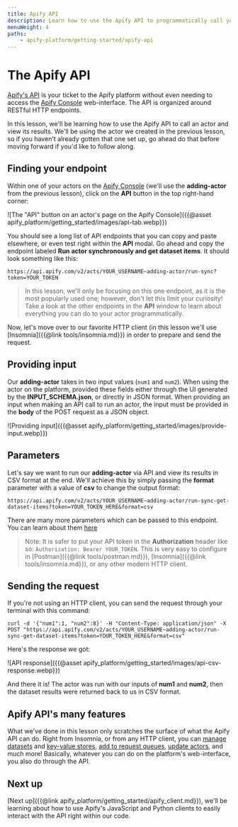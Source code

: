 ```yaml
---
title: Apify API
description: Learn how to use the Apify API to programmatically call your actors, retrieve data stored on the platform, view actor logs, and more!
menuWeight: 4
paths:
    - apify-platform/getting-started/apify-api
---
```


# [](#the-apify-api) The Apify API

[Apify's API](https://docs.apify.com/api/v2#/reference) is your ticket to the Apify platform without even needing to access the [Apify Console](https://console.apify.com?asrc=developers_portal) web-interface. The API is organized around RESTful HTTP endpoints.

In this lesson, we'll be learning how to use the Apify API to call an actor and view its results. We'll be using the actor we created in the previous lesson, so if you haven't already gotten that one set up, go ahead do that before moving forward if you'd like to follow along.

## [](#finding-your-endpoint) Finding your endpoint

Within one of your actors on the [Apify Console](https://console.apify.com?asrc=developers_portal) (we'll use the **adding-actor** from the previous lesson), click on the **API** button in the top right-hand corner:

![The "API" button on an actor's page on the Apify Console]({{@asset apify_platform/getting_started/images/api-tab.webp}})

You should see a long list of API endpoints that you can copy and paste elsewhere, or even test right within the **API** modal. Go ahead and copy the endpoint labeled **Run actor synchronously and get dataset items**. It should look something like this:

```text
https://api.apify.com/v2/acts/YOUR_USERNAME~adding-actor/run-sync?token=YOUR_TOKEN
```

> In this lesson, we'll only be focusing on this one endpoint, as it is the most popularly used one; however, don't let this limit your curiosity! Take a look at the other endpoints in the **API** window to learn about everything you can do to your actor programmatically.

Now, let's move over to our favorite HTTP client (in this lesson we'll use [Insomnia]({{@link tools/insomnia.md}}) in order to prepare and send the request.

## [](#providing-input) Providing input

Our **adding-actor** takes in two input values (`num1` and `num2`). When using the actor on the platform, provided these fields either through the UI generated by the **INPUT_SCHEMA.json**, or directly in JSON format. When providing an input when making an API call to run an actor, the input must be provided in the **body** of the POST request as a JSON object.

![Providing input]({{@asset apify_platform/getting_started/images/provide-input.webp}})

## [](#parameters) Parameters

Let's say we want to run our **adding-actor** via API and view its results in CSV format at the end. We'll achieve this by simply passing the **format** parameter with a value of **csv** to change the output format:

```text
https://api.apify.com/v2/acts/YOUR_USERNAME~adding-actor/run-sync-get-dataset-items?token=YOUR_TOKEN_HERE&format=csv
```

There are many more parameters which can be passed to this endpoint. You can learn about them [here](https://docs.apify.com/api/v2#/reference/actors/run-actor-synchronously-and-get-dataset-items/run-actor-synchronously-with-input-and-get-dataset-items)

> Note: It is safer to put your API token in the **Authorization** header like so: `Authorization: Bearer YOUR_TOKEN`. This is very easy to configure in [Postman]({{@link tools/postman.md}}), [Insomnia]({{@link tools/insomnia.md}}), or any other modern HTTP client.

## [](#sending-the-request) Sending the request

If you're not using an HTTP client, you can send the request through your terminal with this command:

```curl
curl -d '{"num1":1, "num2":8}' -H "Content-Type: application/json" -X POST "https://api.apify.com/v2/acts/YOUR_USERNAME~adding-actor/run-sync-get-dataset-items?token=YOUR_TOKEN_HERE&format=csv"
```

Here's the response we got:

![API response]({{@asset apify_platform/getting_started/images/api-csv-response.webp}})

And there it is! The actor was run with our inputs of **num1** and **num2**, then the dataset results were returned back to us in CSV format.

## [](#api-many-features) Apify API's many features

What we've done in this lesson only scratches the surface of what the Apify API can do. Right from Insomnia, or from any HTTP client, you can [manage datasets](https://docs.apify.com/api/v2#/reference/datasets/dataset/get-dataset) and [key-value stores](https://docs.apify.com/api/v2#/reference/key-value-stores/key-collection/get-dataset), [add to request queues](https://docs.apify.com/api/v2#/reference/request-queues/queue-collection/add-request), [update actors](https://docs.apify.com/api/v2#/reference/actors/actor-object/add-request), and much more! Basically, whatever you can do on the platform's web-interface, you also do through the API.

## [](#next) Next up

[Next up]({{@link apify_platform/getting_started/apify_client.md}}), we'll be learning about how to use Apify's JavaScript and Python clients to easily interact with the API right within our code.

<!-- Note: From the previous version of this lesson, some now unused but useful images still remain.

- actor-settings-id.webp
- api-error.webp

 -->
